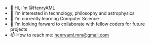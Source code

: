 - 👋 Hi, I’m @HenryAML
- 👀 I’m interested in technology, philosophy and astrophysics
- 🌱 I’m currently learning Computer Science
- 💞️ I’m looking forward to collaborate with fellow coders for future projects
- 📫 How to reach me: henryaml.mm@gmail.com
